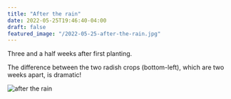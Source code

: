 ```yaml
---
title: "After the rain"
date: 2022-05-25T19:46:40-04:00
draft: false
featured_image: "/2022-05-25-after-the-rain.jpg"
---
```


Three and a half weeks after first planting.

The difference between the two radish crops (bottom-left), which are two weeks apart, is dramatic!

![after the rain](/2022-05-25-after-the-rain.jpg)
